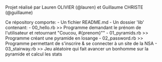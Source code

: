 Projet réalisé par Lauren OLIVIER (@lauren) et Guillaume CHRISTE (@guillaume)

Ce répository comporte:
     - Un fichier README.md
     - Un dossier 'lib' contenant:
     		- 00_hello.rb 		>> Programme demandant le prénom de l'utilisateur et retournant "Coucou, #{prenom}""
     		- 01_pyramids.rb 	>> Programme créant une pyramide en losange
     		- 02_password.rb 	>> Programme permettant de s'inscrire & se connecter à un site de la NSA
     		- 03_stairway.rb 	>> Jeu aléatoire qui fait avancer un bonhomme sur la pyramide et calcul les stats 

